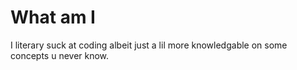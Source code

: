 # What am I

I literary suck at coding albeit just a lil more knowledgable on some concepts u never know.

